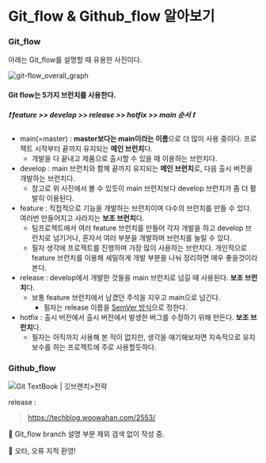 # Git_flow & Github_flow 알아보기



### Git_flow

아래는 Git_flow를 설명할 때 유용한 사진이다.

![git-flow_overall_graph](https://techblog.woowahan.com/wp-content/uploads/img/2017-10-30/git-flow_overall_graph.png)

#### Git flow는 5가지 브런치를 사용한다.

##### ❗	feature >> develop >> release >> hotfix >> main 순서	❗

* main(=master) : **master보다는 main이라는 이름**으로 더 많이 사용 중이다. 프로젝트 시작부터 끝까지 유지되는 **메인 브런치**다.
  * 개발을 다 끝내고 제품으로 출시할 수 있을 때 이용하는 브런치다.
* develop : main 브런치와 함께 끝까지 유지되는 **메인 브런치**로, 다음 출시 버전을 개발하는 브런치다.
  * 참고로 위 사진에서 볼 수 있듯이 main 브런치보다 develop 브런치가 좀 더 활발히 이용된다.
* feature : 직접적으로 기능을 개발하는 브런치이며 다수의 브런치를 만들 수 있다. 여러번 만들어지고 사라지는 **보조 브런치**다.
  * 팀프로젝트에서 여러 feature 브런치를 만들어 각자 개발을 하고 develop 브런치로 넘기거나,
    혼자서 여러 부분을 개발하며 브런치를 늘릴 수 있다.
  * 필자 생각에 프로젝트를 진행하며 가장 많이 사용하는 브런치다. 개인적으로 feature 브런치를 이용해
    세밀하게 개발 부분을 나눠 정리하면 매우 좋을것이라 본다.
* release : develop에서 개발한 것들을 main 브런치로 넘길 때 사용된다. **보조 브런치**다.
  * 보통 feature 브런치에서 남겼던 주석을 지우고 main으로 넘긴다.
    * 필자는 release 이름을 [SemVer 방식](https://github.com/dsmjimin/TIL-MD/blob/main/Node.js%20Package%20Version.md)으로  정한다.
* hotfix : 출시 버전에서 출시 버전에서 발생한 버그를 수정하기 위해 만든다. **보조 브런치**다.
  * 필자는 아직까지 사용해 본 적이 없지만, 생각을 얘기해보자면 지속적으로 유지보수를 하는 프로젝트에 주로 사용할듯하다.

### Github_flow

![Git TextBook | 깃브랜치&gt;전략](https://git.jiny.dev/gitflow/img/gitflow_02.png)

release : 

> https://techblog.woowahan.com/2553/

📢 Git_flow branch 설명 부분 제외 검색 없이 작성 중.

📢 오타, 오류 지적 환영!
